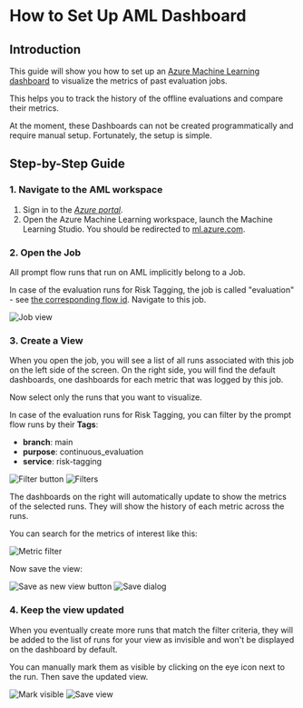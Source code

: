 # How to Set Up AML Dashboard

## Introduction

This guide will show you how to set up an [Azure Machine Learning dashboard](https://learn.microsoft.com/en-us/azure/machine-learning/how-to-visualize-jobs?view=azureml-api-2)
to visualize the metrics of past evaluation jobs.

This helps you to track the history of the offline evaluations and compare their metrics.

At the moment, these Dashboards can not be created programmatically and require manual setup. Fortunately, the setup is simple.

## Step-by-Step Guide

### 1. Navigate to the  AML workspace

1. Sign in to the [*Azure portal*](https://portal.azure.com).
2. Open the Azure Machine Learning workspace, launch the Machine Learning Studio. You should be redirected to [ml.azure.com](https://ml.azure.com).

### 2. Open the Job

All prompt flow runs that run on AML implicitly belong to a Job.

In case of the evaluation runs for Risk Tagging, the job is called "evaluation" - see [the corresponding flow id](../../src/promptflow/flows/evaluation/flow.dag.yaml). Navigate to this job.

![Job view](../.attachments/aml-dashboard-1.png)

### 3. Create a View

When you open the job, you will see a list of all runs associated with this job on the left side of the screen. On the right side, you will find the default dashboards, one dashboards for each metric that was logged by this job.

Now select only the runs that you want to visualize.

In case of the evaluation runs for Risk Tagging, you can filter by the prompt flow runs by their **Tags**:

- **branch**: main
- **purpose**: continuous_evaluation
- **service**: risk-tagging

![Filter button](../.attachments/aml-dashboard-2.png)
![Filters](../.attachments/aml-dashboard-3.png)

The dashboards on the right will automatically update to show the metrics of the selected runs. They will show the history of each metric across the runs.

You can search for the metrics of interest like this:

![Metric filter](../.attachments/aml-dashboard-6.png)

Now save the view:

![Save as new view button](../.attachments/aml-dashboard-4.png)
![Save dialog](../.attachments/aml-dashboard-5.png)

### 4. Keep the view updated

When you eventually create more runs that match the filter criteria, they will be added to the list of runs for your view as invisible and won't be displayed on the dashboard by default.

You can manually mark them as visible by clicking on the eye icon next to the run. Then save the updated view.

![Mark visible](../.attachments/aml-dashboard-7.png)
![Save view](../.attachments/aml-dashboard-8.png)
